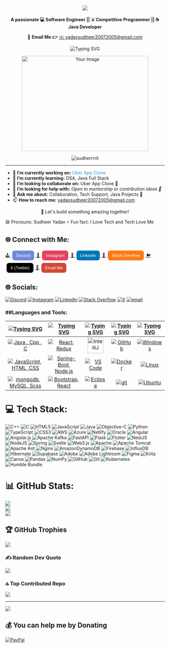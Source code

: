 <h1 align="center">
    <img src="https://readme-typing-svg.herokuapp.com/?font=Righteous&size=35&center=true&vCenter=true&width=500&height=70&duration=4000&lines=Hey+There!+👋;+I'm+Sudheer+Yadav!;" />
</h1>

<p align="center">
  <strong>A passionate 💻 Software Engineer || ⚔️ Competitive Programmer || ☕ Java Developer</strong>
<p align="center">
  📧 <strong>Email Me 👉</strong> <a href="mailto:yadavsudheer20072005@gmail.com">✉️ yadavsudheer20072005@gmail.com</a>
</p>
<p align="center">
<img src="https://readme-typing-svg.demolab.com?font=Fira+Code&weight=600&pause=1000&center=true&vCenter=true&lines=SoftWare+Development+Engineer+1;Competitive+Programmer;Passionate+About+Coding" alt="Typing SVG" />
</p>

<p align="center">
  <img src="https://user-images.githubusercontent.com/69011963/137184767-79a13ec7-1bb3-4341-a6da-3a149c9c159a.gif" width="400" height="300" alt="Your Image">
</p>

<p align="center"> <img src="https://komarev.com/ghpvc/?username=sudheerrrrit&label=Profile%20views&color=0e75b6&style=flat" alt="sudherrrrit" /> </p>

<hr/>

<ul>
  <li>🔭 <strong>I’m currently working on:</strong> <span style="color:#3498DB;">Uber App Clone</span></li>
  <li>🌱 <strong>I’m currently learning:</strong> DSA, Java Full Stack</li>
  <li>👯 <strong>I’m looking to collaborate on:</strong> Uber App Clone 🚗</li>
  <li>🤝 <strong>I’m looking for help with:</strong> <em>Open to mentorship or contribution ideas 🤗</em></li>
  <li>💬 <strong>Ask me about:</strong> Collaboration, Tech Support, Java Projects 💬</li>
  <li>📫 <strong>How to reach me:</strong> <a href="mailto:yadavsudheer20072005@gmail.com">yadavsudheer20072005@gmail.com</a></li>
</ul>

<p align="center">
  🚀 Let's build something amazing together!
</p>

😄 Pronouns: Sudheer Yadav
⚡ Fun fact: I Love Tech and Tech Love Me
<h2>🌐 Connect with Me:</h2>

<p>
  <a href="https://discord.gg/GqeEdh3x" target="_blank">
    🕹️ <button style="padding:8px 12px; margin:4px; border:none; border-radius:8px; background-color:#7289DA; color:white;">Discord</button>
  </a>

  <a href="https://instagram.com/yaduvanshi_sudheer_7979" target="_blank">
    📸 <button style="padding:8px 12px; margin:4px; border:none; border-radius:8px; background-color:#E4405F; color:white;">Instagram</button>
  </a>

  <a href="https://linkedin.com/in/sudheer-coder" target="_blank">
    💼 <button style="padding:8px 12px; margin:4px; border:none; border-radius:8px; background-color:#0077B5; color:white;">LinkedIn</button>
  </a>

  <a href="https://stackoverflow.com/users/edit/30959646" target="_blank">
    🧠 <button style="padding:8px 12px; margin:4px; border:none; border-radius:8px; background-color:#FE7A16; color:white;">Stack Overflow</button>
  </a>

  <a href="https://x.com/yad52180" target="_blank">
    🐦 <button style="padding:8px 12px; margin:4px; border:none; border-radius:8px; background-color:black; color:white;">X (Twitter)</button>
  </a>

  <a href="mailto:yadavsudheer20072005@gmail.com">
    📧 <button style="padding:8px 12px; margin:4px; border:none; border-radius:8px; background-color:#D14836; color:white;">Email Me</button>
  </a>
</p>

## 🌐 Socials:
[![Discord](https://img.shields.io/badge/Discord-%237289DA.svg?logo=discord&logoColor=white)](https://discord.gg/https://Discord.gg/GqeEdh3x) [![Instagram](https://img.shields.io/badge/Instagram-%23E4405F.svg?logo=Instagram&logoColor=white)](https://instagram.com/yaduvanshi_sudheer_7979) [![LinkedIn](https://img.shields.io/badge/LinkedIn-%230077B5.svg?logo=linkedin&logoColor=white)](https://linkedin.com/in/sudheer-coder) [![Stack Overflow](https://img.shields.io/badge/-Stackoverflow-FE7A16?logo=stack-overflow&logoColor=white)](https://stackoverflow.com/users/edit/30959646) [![X](https://img.shields.io/badge/X-black.svg?logo=X&logoColor=white)](https://x.com/yad52180) [![email](https://img.shields.io/badge/Email-D14836?logo=gmail&logoColor=white)](mailto:yadavsudheer20072005@gmail.com) 


<h3 align="left">##Languages and Tools:</h3>

| [![Typing SVG](https://readme-typing-svg.herokuapp.com?font=Fira+Code&size=25&pause=1000&color=00FF2B&center=true&vCenter=true&repeat=false&random=false&width=300&lines=Languages)](https://git.io/typing-svg) | [![Typing SVG](https://readme-typing-svg.herokuapp.com?font=Fira+Code&size=25&pause=1000&color=00FF2B&center=true&vCenter=true&repeat=false&random=false&width=200&lines=Frameworks&&lib)](https://git.io/typing-svg) | [![Typing SVG](https://readme-typing-svg.herokuapp.com?font=Fira+Code&size=25&pause=1000&color=00FF2B&center=true&vCenter=true&repeat=false&random=false&width=200&lines=IDEs)](https://git.io/typing-svg) | [![Typing SVG](https://readme-typing-svg.herokuapp.com?font=Fira+Code&size=25&pause=1000&color=00FF2B&center=true&vCenter=true&repeat=false&random=false&width=200&lines=Tools)](https://git.io/typing-svg) | [![Typing SVG](https://readme-typing-svg.herokuapp.com?font=Fira+Code&size=25&pause=1000&color=00FF2B&center=true&vCenter=true&repeat=false&random=false&width=300&lines=Operating+Systems)](https://git.io/typing-svg) | 
| ----- | ---- | ---- | ---- | ---- |
| <div align="center"><a href="https://skillicons.dev"><img src="https://skillicons.dev/icons?i=java,cpp,c" title="Java , Cpp , C"/></a></div> | <div align="center"><a href="https://skillicons.dev"><img src="https://skillicons.dev/icons?i=react,redux" title="React, Redux"/></a></div>| <div align="center"><a href="https://skillicons.dev"><img src="https://static-00.iconduck.com/assets.00/intellij-idea-icon-2048x2048-hsyna1mi.png" height="50" title="IntelliJ"/></a></div> | <div align="center"><a href="https://skillicons.dev"><img src="https://skillicons.dev/icons?i=github" title="GitHub"/></a></div> | <div align="center"><a href="https://skillicons.dev"><img src="https://skillicons.dev/icons?i=windows" title="Windows"/></a></div> |
| <div align="center"><a href="https://skillicons.dev"><img src="https://skillicons.dev/icons?i=js,html,css" title="JavaScript, HTML, CSS"/></a></div> | <div align="center"><a href="https://skillicons.dev"><img src="https://skillicons.dev/icons?i=spring,express" title="Spring-Boot, Node.js"/></a></div> | <div align="center"><a href="https://skillicons.dev"><img src="https://skillicons.dev/icons?i=vscode" title="VS Code"/></a></div> | <div align="center"><a href="https://skillicons.dev"><img src="https://skillicons.dev/icons?i=docker" title="Docker"/></a></div> | <div align="center"><a href="https://skillicons.dev"><img src="https://skillicons.dev/icons?i=linux" title="Linux"/></a></div> |
| <div align="center"><a href="https://skillicons.dev"><img src="https://skillicons.dev/icons?i=mongodb,mysql,ts" title="mongodb, MySQL, Scss"/></a></div> | <div align="center"><a href="https://skillicons.dev"><img src="https://skillicons.dev/icons?i=bootstrap,tailwind" title="Bootstrap, React"/></a></div> | <div align="center"><a href="https://skillicons.dev"><img src="https://skillicons.dev/icons?i=eclipse" title="Eclipse"/></a></div> | <div align="center"><a href="https://skillicons.dev"><img src="https://skillicons.dev/icons?i=git" title="git"/></a></div> | <div align="center"><a href="https://skillicons.dev"><img src="https://skillicons.dev/icons?i=ubuntu" title="Ubuntu"/></a></div> |




# 💻 Tech Stack:
![C++](https://img.shields.io/badge/c++-%2300599C.svg?style=for-the-badge&logo=c%2B%2B&logoColor=white) ![C](https://img.shields.io/badge/c-%2300599C.svg?style=for-the-badge&logo=c&logoColor=white) ![HTML5](https://img.shields.io/badge/html5-%23E34F26.svg?style=for-the-badge&logo=html5&logoColor=white) ![JavaScript](https://img.shields.io/badge/javascript-%23323330.svg?style=for-the-badge&logo=javascript&logoColor=%23F7DF1E) ![Java](https://img.shields.io/badge/java-%23ED8B00.svg?style=for-the-badge&logo=openjdk&logoColor=white) ![Objective-C](https://img.shields.io/badge/OBJECTIVE--C-%233A95E3.svg?style=for-the-badge&logo=apple&logoColor=white) ![Python](https://img.shields.io/badge/python-3670A0?style=for-the-badge&logo=python&logoColor=ffdd54) ![TypeScript](https://img.shields.io/badge/typescript-%23007ACC.svg?style=for-the-badge&logo=typescript&logoColor=white) ![CSS3](https://img.shields.io/badge/css3-%231572B6.svg?style=for-the-badge&logo=css3&logoColor=white) ![AWS](https://img.shields.io/badge/AWS-%23FF9900.svg?style=for-the-badge&logo=amazon-aws&logoColor=white) ![Azure](https://img.shields.io/badge/azure-%230072C6.svg?style=for-the-badge&logo=microsoftazure&logoColor=white) ![Netlify](https://img.shields.io/badge/netlify-%23000000.svg?style=for-the-badge&logo=netlify&logoColor=#00C7B7) ![Oracle](https://img.shields.io/badge/Oracle-F80000?style=for-the-badge&logo=oracle&logoColor=white) ![Angular](https://img.shields.io/badge/angular-%23DD0031.svg?style=for-the-badge&logo=angular&logoColor=white) ![Angular.js](https://img.shields.io/badge/angular.js-%23E23237.svg?style=for-the-badge&logo=angularjs&logoColor=white) ![Apache Kafka](https://img.shields.io/badge/Apache%20Kafka-000?style=for-the-badge&logo=apachekafka) ![FastAPI](https://img.shields.io/badge/FastAPI-005571?style=for-the-badge&logo=fastapi) ![Flask](https://img.shields.io/badge/flask-%23000.svg?style=for-the-badge&logo=flask&logoColor=white) ![Flutter](https://img.shields.io/badge/Flutter-%2302569B.svg?style=for-the-badge&logo=Flutter&logoColor=white) ![NestJS](https://img.shields.io/badge/nestjs-%23E0234E.svg?style=for-the-badge&logo=nestjs&logoColor=white) ![NodeJS](https://img.shields.io/badge/node.js-6DA55F?style=for-the-badge&logo=node.js&logoColor=white) ![Spring](https://img.shields.io/badge/spring-%236DB33F.svg?style=for-the-badge&logo=spring&logoColor=white) ![Svelte](https://img.shields.io/badge/svelte-%23f1413d.svg?style=for-the-badge&logo=svelte&logoColor=white) ![Web3.js](https://img.shields.io/badge/web3.js-F16822?style=for-the-badge&logo=web3.js&logoColor=white) ![Apache](https://img.shields.io/badge/apache-%23D42029.svg?style=for-the-badge&logo=apache&logoColor=white) ![Apache Tomcat](https://img.shields.io/badge/apache%20tomcat-%23F8DC75.svg?style=for-the-badge&logo=apache-tomcat&logoColor=black) ![Apache Ant](https://img.shields.io/badge/Apache%20Ant-A81C7D?style=for-the-badge&logo=Apache%20Ant&logoColor=white) ![Nginx](https://img.shields.io/badge/nginx-%23009639.svg?style=for-the-badge&logo=nginx&logoColor=white) ![AmazonDynamoDB](https://img.shields.io/badge/Amazon%20DynamoDB-4053D6?style=for-the-badge&logo=Amazon%20DynamoDB&logoColor=white) ![Firebase](https://img.shields.io/badge/firebase-a08021?style=for-the-badge&logo=firebase&logoColor=ffcd34) ![InfluxDB](https://img.shields.io/badge/InfluxDB-22ADF6?style=for-the-badge&logo=InfluxDB&logoColor=white) ![Hibernate](https://img.shields.io/badge/Hibernate-59666C?style=for-the-badge&logo=Hibernate&logoColor=white) ![Supabase](https://img.shields.io/badge/Supabase-3ECF8E?style=for-the-badge&logo=supabase&logoColor=white) ![Adobe](https://img.shields.io/badge/adobe-%23FF0000.svg?style=for-the-badge&logo=adobe&logoColor=white) ![Adobe Lightroom](https://img.shields.io/badge/Adobe%20Lightroom-31A8FF.svg?style=for-the-badge&logo=Adobe%20Lightroom&logoColor=white) ![Figma](https://img.shields.io/badge/figma-%23F24E1E.svg?style=for-the-badge&logo=figma&logoColor=white) ![Krita](https://img.shields.io/badge/Krita-203759?style=for-the-badge&logo=krita&logoColor=EEF37B) ![Canva](https://img.shields.io/badge/Canva-%2300C4CC.svg?style=for-the-badge&logo=Canva&logoColor=white) ![Pandas](https://img.shields.io/badge/pandas-%23150458.svg?style=for-the-badge&logo=pandas&logoColor=white) ![NumPy](https://img.shields.io/badge/numpy-%23013243.svg?style=for-the-badge&logo=numpy&logoColor=white) ![GitHub](https://img.shields.io/badge/github-%23121011.svg?style=for-the-badge&logo=github&logoColor=white) ![Git](https://img.shields.io/badge/git-%23F05033.svg?style=for-the-badge&logo=git&logoColor=white) ![Kubernetes](https://img.shields.io/badge/kubernetes-%23326ce5.svg?style=for-the-badge&logo=kubernetes&logoColor=white) ![Humble Bundle](https://img.shields.io/badge/HumbleBundle-%23494F5C.svg?style=for-the-badge&logo=HumbleBundle&logoColor=white)
# 📊 GitHub Stats:
![](https://github-readme-stats.vercel.app/api?username=sudheerrrrit&theme=dark&hide_border=false&include_all_commits=true&count_private=false)<br/>
![](https://nirzak-streak-stats.vercel.app/?user=sudheerrrrit&theme=dark&hide_border=false)<br/>
![](https://github-readme-stats.vercel.app/api/top-langs/?username=sudheerrrrit&theme=dark&hide_border=false&include_all_commits=true&count_private=false&layout=compact)

## 🏆 GitHub Trophies
![](https://github-profile-trophy.vercel.app/?username=sudheerrrrit&theme=radical&no-frame=false&no-bg=true&margin-w=4)

### ✍️ Random Dev Quote
![](https://quotes-github-readme.vercel.app/api?type=horizontal&theme=radical)

### 🔝 Top Contributed Repo
![](https://github-contributor-stats.vercel.app/api?username=sudheerrrrit&limit=5&theme=dark&combine_all_yearly_contributions=true)

---
[![](https://visitcount.itsvg.in/api?id=sudheerrrrit&icon=0&color=0)](https://visitcount.itsvg.in)

  ## 💰 You can help me by Donating
  [![PayPal](https://img.shields.io/badge/PayPal-00457C?style=for-the-badge&logo=paypal&logoColor=white)](https://paypal.me/sudheer.me) 

  
<!-- Proudly created with GPRM ( https://gprm.itsvg.in ) -->
